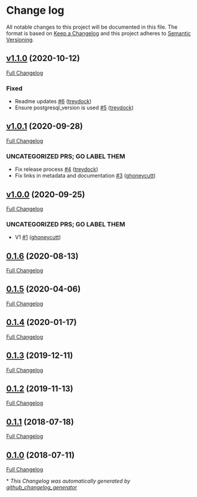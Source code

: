 # Change log

All notable changes to this project will be documented in this file. The format is based on [Keep a Changelog](http://keepachangelog.com/en/1.0.0/) and this project adheres to [Semantic Versioning](http://semver.org).

## [v1.1.0](https://github.com/tailored-automation/puppet-module-patroni/tree/v1.1.0) (2020-10-12)

[Full Changelog](https://github.com/tailored-automation/puppet-module-patroni/compare/v1.0.1...v1.1.0)

### Fixed

- Readme updates [\#6](https://github.com/tailored-automation/puppet-module-patroni/pull/6) ([treydock](https://github.com/treydock))
- Ensure postgresql\_version is used [\#5](https://github.com/tailored-automation/puppet-module-patroni/pull/5) ([treydock](https://github.com/treydock))

## [v1.0.1](https://github.com/tailored-automation/puppet-module-patroni/tree/v1.0.1) (2020-09-28)

[Full Changelog](https://github.com/tailored-automation/puppet-module-patroni/compare/v1.0.0...v1.0.1)

### UNCATEGORIZED PRS; GO LABEL THEM

- Fix release process [\#4](https://github.com/tailored-automation/puppet-module-patroni/pull/4) ([treydock](https://github.com/treydock))
- Fix links in metadata and documentation [\#3](https://github.com/tailored-automation/puppet-module-patroni/pull/3) ([ghoneycutt](https://github.com/ghoneycutt))

## [v1.0.0](https://github.com/tailored-automation/puppet-module-patroni/tree/v1.0.0) (2020-09-25)

[Full Changelog](https://github.com/tailored-automation/puppet-module-patroni/compare/0.1.6...v1.0.0)

### UNCATEGORIZED PRS; GO LABEL THEM

- V1 [\#1](https://github.com/tailored-automation/puppet-module-patroni/pull/1) ([ghoneycutt](https://github.com/ghoneycutt))

## [0.1.6](https://github.com/tailored-automation/puppet-module-patroni/tree/0.1.6) (2020-08-13)

[Full Changelog](https://github.com/tailored-automation/puppet-module-patroni/compare/0.1.5...0.1.6)

## [0.1.5](https://github.com/tailored-automation/puppet-module-patroni/tree/0.1.5) (2020-04-06)

[Full Changelog](https://github.com/tailored-automation/puppet-module-patroni/compare/0.1.4...0.1.5)

## [0.1.4](https://github.com/tailored-automation/puppet-module-patroni/tree/0.1.4) (2020-01-17)

[Full Changelog](https://github.com/tailored-automation/puppet-module-patroni/compare/0.1.3...0.1.4)

## [0.1.3](https://github.com/tailored-automation/puppet-module-patroni/tree/0.1.3) (2019-12-11)

[Full Changelog](https://github.com/tailored-automation/puppet-module-patroni/compare/0.1.2...0.1.3)

## [0.1.2](https://github.com/tailored-automation/puppet-module-patroni/tree/0.1.2) (2019-11-13)

[Full Changelog](https://github.com/tailored-automation/puppet-module-patroni/compare/0.1.1...0.1.2)

## [0.1.1](https://github.com/tailored-automation/puppet-module-patroni/tree/0.1.1) (2018-07-18)

[Full Changelog](https://github.com/tailored-automation/puppet-module-patroni/compare/0.1.0...0.1.1)

## [0.1.0](https://github.com/tailored-automation/puppet-module-patroni/tree/0.1.0) (2018-07-11)

[Full Changelog](https://github.com/tailored-automation/puppet-module-patroni/compare/15ab29b2005e537b33a4fad75c22364ce436c439...0.1.0)



\* *This Changelog was automatically generated by [github_changelog_generator](https://github.com/skywinder/Github-Changelog-Generator)*
